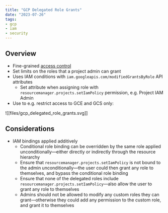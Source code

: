 ```yaml
---
title: "GCP Delegated Role Grants"
date: "2023-07-26"
tags:
- gcp
- iam
- security
---
```


## Overview

- Fine-grained [access control](notes/GCP%20Cloud%20IAM.md)
- Set limits on the roles that a project admin can grant
- Uses IAM conditions with `iam.googleapis.com/modifiedGrantsByRole` API attributes
	- Set attribute when assigning role with `resourcemanager.projects.setIamPolicy` permission, e.g. Project IAM Admin
- Use to e.g. restrict access to GCE and GCS only:

![[files/gcp_delegated_role_grants.svg]]

## Considerations

- IAM bindings applied additively
	- Conditional role binding can be overridden by the same role applied unconditionally—either directly or indirectly through the resource hierarchy
	- Ensure that `resourcemanager.projects.setIamPolicy` is not bound to the admin unconditionally—the user could then grant any role to themselves, and bypass the conditional role binding
	- Ensure that none of the delegated roles include `resourcemanager.projects.setIamPolicy`—also allow the user to grant any role to themselves
	- Admins should not be allowed to modify any custom roles they can grant—otherwise they could add any permission to the custom role, and grant it to themselves
